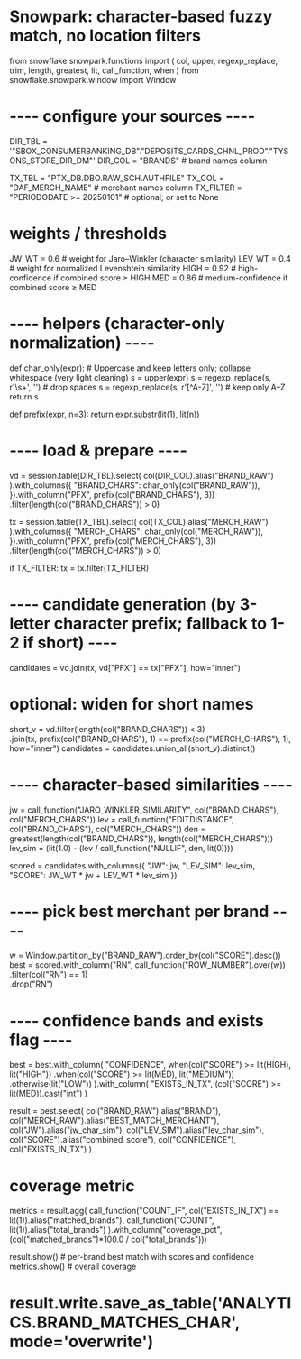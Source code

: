 # Snowpark: character-based fuzzy match, no location filters
from snowflake.snowpark.functions import (
    col, upper, regexp_replace, trim, length, greatest, lit,
    call_function, when
)
from snowflake.snowpark.window import Window

# ---- configure your sources ----
DIR_TBL = '"SBOX_CONSUMERBANKING_DB"."DEPOSITS_CARDS_CHNL_PROD"."TYSONS_STORE_DIR_DM"'
DIR_COL = "BRANDS"                     # brand names column

TX_TBL  = "PTX_DB.DBO.RAW_SCH.AUTHFILE"
TX_COL  = "DAF_MERCH_NAME"             # merchant names column
TX_FILTER = "PERIODODATE >= 20250101"  # optional; or set to None

# weights / thresholds
JW_WT = 0.6         # weight for Jaro–Winkler (character similarity)
LEV_WT = 0.4        # weight for normalized Levenshtein similarity
HIGH = 0.92         # high-confidence if combined score ≥ HIGH
MED  = 0.86         # medium-confidence if combined score ≥ MED

# ---- helpers (character-only normalization) ----
def char_only(expr):
    # Uppercase and keep letters only; collapse whitespace (very light cleaning)
    s = upper(expr)
    s = regexp_replace(s, r'\s+', '')            # drop spaces
    s = regexp_replace(s, r'[^A-Z]', '')         # keep only A–Z
    return s

def prefix(expr, n=3):
    return expr.substr(lit(1), lit(n))

# ---- load & prepare ----
vd = session.table(DIR_TBL).select(
        col(DIR_COL).alias("BRAND_RAW")
    ).with_columns({
        "BRAND_CHARS": char_only(col("BRAND_RAW")),
    }).with_column("PFX", prefix(col("BRAND_CHARS"), 3)) \
     .filter(length(col("BRAND_CHARS")) > 0)

tx = session.table(TX_TBL).select(
        col(TX_COL).alias("MERCH_RAW")
    ).with_columns({
        "MERCH_CHARS": char_only(col("MERCH_RAW")),
    }).with_column("PFX", prefix(col("MERCH_CHARS"), 3)) \
     .filter(length(col("MERCH_CHARS")) > 0)

if TX_FILTER:
    tx = tx.filter(TX_FILTER)

# ---- candidate generation (by 3-letter character prefix; fallback to 1-2 if short) ----
candidates = vd.join(tx, vd["PFX"] == tx["PFX"], how="inner")
# optional: widen for short names
short_v = vd.filter(length(col("BRAND_CHARS")) < 3) \
            .join(tx, prefix(col("BRAND_CHARS"), 1) == prefix(col("MERCH_CHARS"), 1), how="inner")
candidates = candidates.union_all(short_v).distinct()

# ---- character-based similarities ----
jw = call_function("JARO_WINKLER_SIMILARITY", col("BRAND_CHARS"), col("MERCH_CHARS"))
lev = call_function("EDITDISTANCE", col("BRAND_CHARS"), col("MERCH_CHARS"))
den = greatest(length(col("BRAND_CHARS")), length(col("MERCH_CHARS")))
lev_sim = (lit(1.0) - (lev / call_function("NULLIF", den, lit(0))))

scored = candidates.with_columns({
    "JW": jw,
    "LEV_SIM": lev_sim,
    "SCORE": JW_WT * jw + LEV_WT * lev_sim
})

# ---- pick best merchant per brand ----
w = Window.partition_by("BRAND_RAW").order_by(col("SCORE").desc())
best = scored.with_column("RN", call_function("ROW_NUMBER").over(w)) \
             .filter(col("RN") == 1) \
             .drop("RN")

# ---- confidence bands and exists flag ----
best = best.with_column(
    "CONFIDENCE",
    when(col("SCORE") >= lit(HIGH), lit("HIGH"))
     .when(col("SCORE") >= lit(MED),  lit("MEDIUM"))
     .otherwise(lit("LOW"))
).with_column(
    "EXISTS_IN_TX", (col("SCORE") >= lit(MED)).cast("int")
)

result = best.select(
    col("BRAND_RAW").alias("BRAND"),
    col("MERCH_RAW").alias("BEST_MATCH_MERCHANT"),
    col("JW").alias("jw_char_sim"),
    col("LEV_SIM").alias("lev_char_sim"),
    col("SCORE").alias("combined_score"),
    col("CONFIDENCE"),
    col("EXISTS_IN_TX")
)

# coverage metric
metrics = result.agg(
    call_function("COUNT_IF", col("EXISTS_IN_TX") == lit(1)).alias("matched_brands"),
    call_function("COUNT", lit(1)).alias("total_brands")
).with_column("coverage_pct", (col("matched_brands")*100.0 / col("total_brands")))

result.show()     # per-brand best match with scores and confidence
metrics.show()    # overall coverage
# result.write.save_as_table('ANALYTICS.BRAND_MATCHES_CHAR', mode='overwrite')
